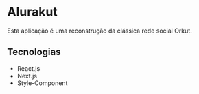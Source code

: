 # Alurakut

Esta aplicação é uma reconstrução da clássica rede social Orkut.

## Tecnologias

- React.js
- Next.js
- Style-Component
